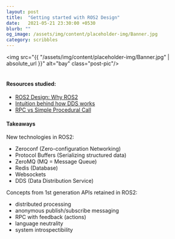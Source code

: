 ```yaml
---
layout: post
title:  "Getting started with ROS2 Design"
date:   2021-05-21 23:30:00 +0530
blurb: ""
og_image: /assets/img/content/placeholder-img/Banner.jpg
category: scribbles
---
```


<img src="{{ "/assets/img/content/placeholder-img/Banner.jpg" | absolute_url }}" alt="bay" class="post-pic"/>
<br />
<br />

#### Resources studied:
- [ROS2 Design: Why ROS2](https://design.ros2.org/articles/why_ros2.html)
- [Intuition behind how DDS works](https://www.youtube.com/watch?v=Hyr8XkbQc7Q)
- [RPC vs Simple Procedural Call](https://www.youtube.com/watch?v=gr7oaiUsxSU)


#### Takeaways
New technologies in ROS2:

- Zeroconf (Zero-configuration Networking)
- Protocol Buffers (Serializing structured data)
- ZeroMQ (MQ = Message Queue)
- Redis (Database)
- Websockets
- DDS (Data Distribution Service)

Concepts from 1st generation APIs retained in ROS2:

- distributed processing
- anonymous publish/subscribe messaging
- RPC with feedback (actions)
- language neutrality
- system introspectibility

